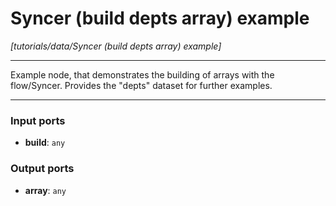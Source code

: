 # Syncer (build depts array) example

_[tutorials/data/Syncer (build depts array) example]_

---

Example node, that demonstrates the building of arrays with the flow/Syncer. Provides the "depts" dataset for further examples.<br>

---

### Input ports

* __build__: ` any `

### Output ports

* __array__: ` any `


